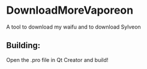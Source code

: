 # DownloadMoreVaporeon
A tool to download my waifu and to download Sylveon

## Building: 

Open the .pro file in Qt Creator and build!  
